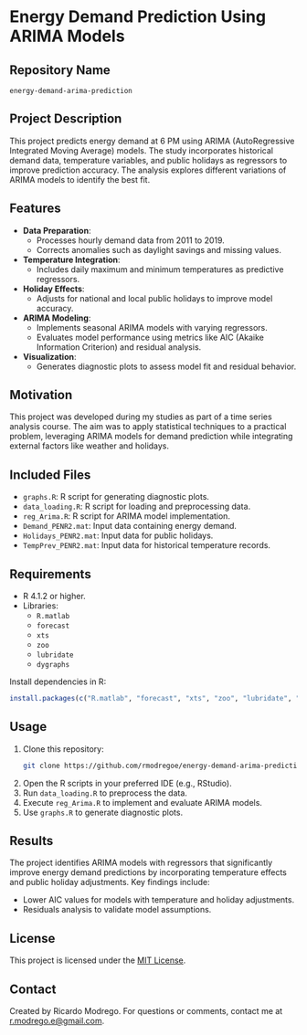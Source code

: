 # Energy Demand Prediction Using ARIMA Models

## Repository Name
`energy-demand-arima-prediction`

## Project Description
This project predicts energy demand at 6 PM using ARIMA (AutoRegressive Integrated Moving Average) models. The study incorporates historical demand data, temperature variables, and public holidays as regressors to improve prediction accuracy. The analysis explores different variations of ARIMA models to identify the best fit.

## Features
- **Data Preparation**:
  - Processes hourly demand data from 2011 to 2019.
  - Corrects anomalies such as daylight savings and missing values.
- **Temperature Integration**:
  - Includes daily maximum and minimum temperatures as predictive regressors.
- **Holiday Effects**:
  - Adjusts for national and local public holidays to improve model accuracy.
- **ARIMA Modeling**:
  - Implements seasonal ARIMA models with varying regressors.
  - Evaluates model performance using metrics like AIC (Akaike Information Criterion) and residual analysis.
- **Visualization**:
  - Generates diagnostic plots to assess model fit and residual behavior.

## Motivation
This project was developed during my studies as part of a time series analysis course. The aim was to apply statistical techniques to a practical problem, leveraging ARIMA models for demand prediction while integrating external factors like weather and holidays.

## Included Files
- `graphs.R`: R script for generating diagnostic plots.
- `data_loading.R`: R script for loading and preprocessing data.
- `reg_Arima.R`: R script for ARIMA model implementation.
- `Demand_PENR2.mat`: Input data containing energy demand.
- `Holidays_PENR2.mat`: Input data for public holidays.
- `TempPrev_PENR2.mat`: Input data for historical temperature records.

## Requirements
- R 4.1.2 or higher.
- Libraries:
  - `R.matlab`
  - `forecast`
  - `xts`
  - `zoo`
  - `lubridate`
  - `dygraphs`

Install dependencies in R:
```R
install.packages(c("R.matlab", "forecast", "xts", "zoo", "lubridate", "dygraphs"))
```

## Usage
1. Clone this repository:
   ```bash
   git clone https://github.com/rmodregoe/energy-demand-arima-prediction.git
   ```
2. Open the R scripts in your preferred IDE (e.g., RStudio).
3. Run `data_loading.R` to preprocess the data.
4. Execute `reg_Arima.R` to implement and evaluate ARIMA models.
5. Use `graphs.R` to generate diagnostic plots.

## Results
The project identifies ARIMA models with regressors that significantly improve energy demand predictions by incorporating temperature effects and public holiday adjustments. Key findings include:
- Lower AIC values for models with temperature and holiday adjustments.
- Residuals analysis to validate model assumptions.

## License
This project is licensed under the [MIT License](LICENSE).

## Contact
Created by Ricardo Modrego. For questions or comments, contact me at [r.modrego.e@gmail.com](mailto:r.modrego.e@gmail.com).
